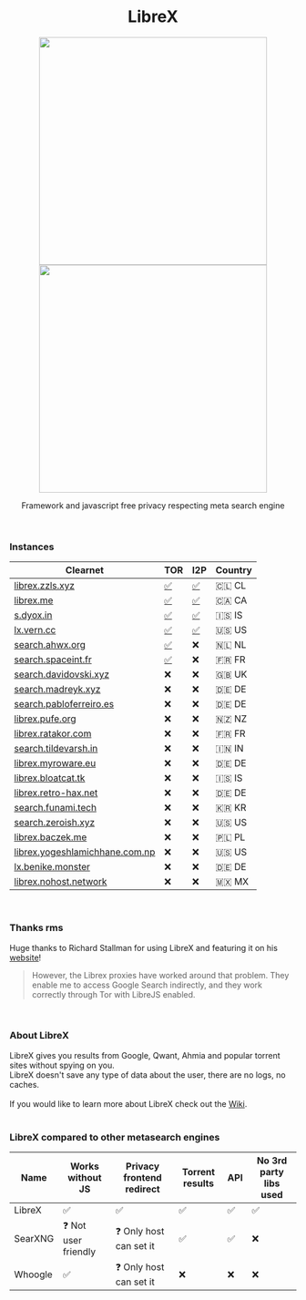 <h1 align="center">LibreX</h1>

<p align="center">
  <img src="https://user-images.githubusercontent.com/49120638/215327189-76c54dec-8b19-4faf-8c39-29a61aa3b143.png" width="400">
  <img src="https://user-images.githubusercontent.com/49120638/215327239-b2a1cb07-3773-4ae7-bb3b-738de2cc3161.png" width="400">
</p>

<p align="center">Framework and javascript free privacy respecting meta search engine</p>

<br>

### Instances

| Clearnet | TOR | I2P | Country |
|-|-|-|-|
| [librex.zzls.xyz](https://librex.zzls.xyz/) | [✅](http://librex.zzlsghu6mvvwyy75mvga6gaf4znbp3erk5xwfzedb4gg6qqh2j6rlvid.onion/) | [✅](http://zzlsaymhcfla7vibo3a223bybeecu3bd5z6rmw2u4y76maqeu76q.b32.i2p) | 🇨🇱 CL |
| [librex.me](https://librex.me/) | [✅](http://librex.revvybrr6pvbx4n3j4475h4ghw4elqr4t5xo2vtd3gfpu2nrsnhh57id.onion/) | [✅](http://revekebotog64xrrammtsmjwtwlg3vqyzwdurzt2pu6botg4bejq.b32.i2p/) | 🇨🇦 CA |
| [s.dyox.in](https://s.dyox.in/) | [✅](http://ddhigxwjz7elcl2erm7qzzukda4qmovoy4cepcueahggpwrpu24mi6qd.onion/) | [✅](http://s.dyoxin.i2p/) | 🇮🇸 IS |
| [lx.vern.cc](https://lx.vern.cc/) | [✅](http://lx.vernccvbvyi5qhfzyqengccj7lkove6bjot2xhh5kajhwvidqafczrad.onion/) | [✅](http://vernziqfqvweijfaacmwazohgpdo2bt2ib2jlupt2pwwu27bhgxq.b32.i2p/) | 🇺🇸 US |
| [search.ahwx.org](https://search.ahwx.org/) | [✅](http://cosrpybbddzdfjquer3zfmb2h5avtacnctnbu4gucwocdb42s63gcqqd.onion/) | ❌ | 🇳🇱 NL |
| [search.spaceint.fr](https://search.spaceint.fr/) | [✅](http://6d4nqt2rndvmhogpwrbqfvj2ur6e6nm2r6dzi7ny4wj6ai3j5hnvbhyd.onion/) | ❌ | 🇫🇷 FR |
| [search.davidovski.xyz](https://search.davidovski.xyz/) | ❌ | ❌ | 🇬🇧 UK |
| [search.madreyk.xyz](https://search.madreyk.xyz/) | ❌ | ❌ | 🇩🇪 DE |
| [search.pabloferreiro.es](https://search.pabloferreiro.es/) | ❌ | ❌ | 🇩🇪 DE |
| [librex.pufe.org](https://librex.pufe.org/) | ❌ | ❌ | :new_zealand: NZ |
| [librex.ratakor.com](https://librex.ratakor.com/) | ❌ | ❌ | 🇫🇷 FR |
| [search.tildevarsh.in](https://search.tildevarsh.in/) | ❌ | ❌ | 🇮🇳  IN |
| [librex.myroware.eu](https://librex.myroware.eu/) | ❌ | ❌ | 🇩🇪 DE |
| [librex.bloatcat.tk](https://librex.bloatcat.tk/) | ❌ | ❌ | 🇮🇸 IS |
| [librex.retro-hax.net](https://librex.retro-hax.net/) | ❌ | ❌ | 🇩🇪 DE |
| [search.funami.tech](https://search.funami.tech/) | ❌ | ❌ | 🇰🇷 KR |
| [search.zeroish.xyz](https://search.zeroish.xyz/) | ❌| ❌ | 🇺🇸 US |
| [librex.baczek.me](https://librex.baczek.me/) | ❌| ❌ | 🇵🇱 PL |
| [librex.yogeshlamichhane.com.np](https://librex.yogeshlamichhane.com.np/) | ❌| ❌ | 🇺🇸 US |
| [lx.benike.monster](https://lx.benike.monster/) | ❌ | ❌ | 🇩🇪 DE |
| [librex.nohost.network](https://librex.nohost.network/) | ❌ | ❌ | 🇲🇽 MX |
<br>

### Thanks rms

Huge thanks to Richard Stallman for using LibreX and featuring it on his [website](https://stallman.org/stallman-computing.html)!

> However, the Librex proxies have worked around that problem. They enable me to access Google Search indirectly, and they work correctly through Tor with LibreJS enabled.

<br>

### About LibreX

LibreX gives you results from Google, Qwant, Ahmia and popular torrent sites without spying on you.
<br>LibreX doesn't save any type of data about the user, there are no logs, no caches.
<br>
<br>
If you would like to learn more about LibreX check out the [Wiki](https://github.com/hnhx/librex/wiki).
<br>
<br>


### LibreX compared to other metasearch engines

| Name |  Works without JS | Privacy frontend redirect | Torrent results | API | No 3rd party libs used |
|-|-|-|-|-|-|
| LibreX | ✅ | ✅ | ✅ | ✅ | ✅ |
| SearXNG | ❓ Not user friendly | ❓ Only host can set it | ✅ | ✅ | ❌ |
| Whoogle | ✅ | ❓ Only host can set it | ❌ | ❌ | ❌ |
